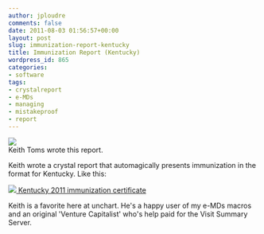 ```yaml
---
author: jploudre
comments: false
date: 2011-08-03 01:56:57+00:00
layout: post
slug: immunization-report-kentucky
title: Immunization Report (Kentucky)
wordpress_id: 865
categories:
- software
tags:
- crystalreport
- e-MDs
- managing
- mistakeproof
- report
---
```


![](http://unchart.com/wp-content/uploads/2011/08/keithtoms.jpg)  
Keith Toms wrote this report. 

Keith wrote a crystal report that automagically presents immunization in the format for  Kentucky. Like this:

[![](http://unchart.com/wp-content/uploads/2011/01/57-download.png) Kentucky 2011 immunization certificate](http://unchart.com/wp-content/uploads/2011/08/kentucky-2011-immunization-certificate.zip)

Keith is a favorite here at unchart. He's a happy user of my e-MDs macros and an original 'Venture Capitalist' who's help paid for the Visit Summary Server.
